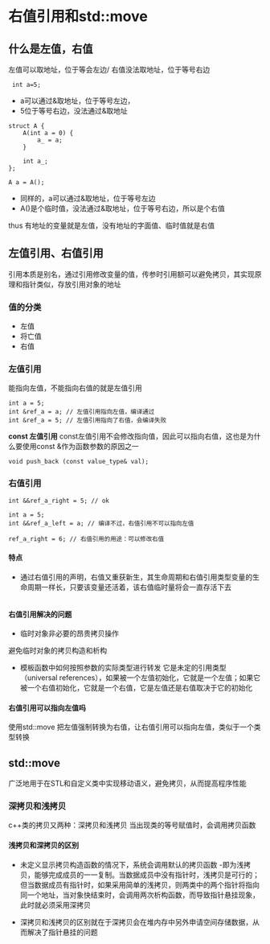 # 右值引用和std::move

## 什么是左值，右值

左值可以取地址，位于等会左边/ 右值没法取地址，位于等号右边

` int a=5;`

- a可以通过&取地址，位于等号左边，
- 5位于等号右边，没法通过&取地址

```
struct A {
    A(int a = 0) {
        a_ = a;
    }
 
    int a_;
};
 
A a = A();
```
- 同样的，a可以通过&取地址，位于等号左边
- A()是个临时值，没法通过&取地址，位于等号右边，所以是个右值

thus 有地址的变量就是左值，没有地址的字面值、临时值就是右值

## 左值引用、右值引用

引用本质是别名，通过引用修改变量的值，传参时引用额可以避免拷贝，其实现原理和指针类似，存放引用对象的地址

### 值的分类
- 左值
- 将亡值
- 右值
### 左值引用
能指向左值，不能指向右值的就是左值引用

```
int a = 5;
int &ref_a = a; // 左值引用指向左值，编译通过
int &ref_a = 5; // 左值引用指向了右值，会编译失败
```
**const 左值引用** const左值引用不会修改指向值，因此可以指向右值，这也是为什么要使用const &作为函数参数的原因之一

`void push_back (const value_type& val); `

### 右值引用

```
int &&ref_a_right = 5; // ok
 
int a = 5;
int &&ref_a_left = a; // 编译不过，右值引用不可以指向左值
 
ref_a_right = 6; // 右值引用的用途：可以修改右值
```

#### 特点
- 通过右值引用的声明，右值又重获新生，其生命周期和右值引用类型变量的生命周期一样长，只要该变量还活着，该右值临时量将会一直存活下去

```
```
#### 右值引用解决的问题
- 临时对象非必要的昂贵拷贝操作

避免临时对象的拷贝构造和析构
- 模板函数中如何按照参数的实际类型进行转发
它是未定的引用类型（universal references），如果被一个左值初始化，它就是一个左值；如果它被一个右值初始化，它就是一个右值，它是左值还是右值取决于它的初始化
#### 右值引用可以指向左值吗
使用std::move 把左值强制转换为右值，让右值引用可以指向左值，类似于一个类型转换

## std::move
广泛地用于在STL和自定义类中实现移动语义，避免拷贝，从而提高程序性能

### 深拷贝和浅拷贝
c++类的拷贝又两种：深拷贝和浅拷贝
当出现类的等号赋值时，会调用拷贝函数

#### 浅拷贝和深拷贝的区别

- 未定义显示拷贝构造函数的情况下，系统会调用默认的拷贝函数 -即为浅拷贝，能够完成成员的一一复制。当数据成员中没有指针时，浅拷贝是可行的；但当数据成员有指针时，如果采用简单的浅拷贝，则两类中的两个指针将指向同一个地址，当对象快结束时，会调用两次析构函数，而导致指针悬挂现象，此时就必须采用深拷贝

- 深拷贝和浅拷贝的区别就在于深拷贝会在堆内存中另外申请空间存储数据，从而解决了指针悬挂的问题

